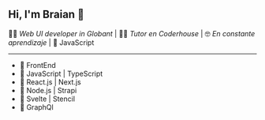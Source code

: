 ## Hi, I'm Braian 👋

👨‍💻 *Web UI developer in Globant* | 
👨‍🏫 *Tutor en Coderhouse* | 
🤓 *En constante aprendizaje* | 
💛 JavaScript

___

- 🤍 FrontEnd 
- 💛 JavaScript | TypeScript
- 💙 React.js | Next.js 
- 💚 Node.js | Strapi
- 🧡 Svelte | Stencil
- 💜 GraphQl




